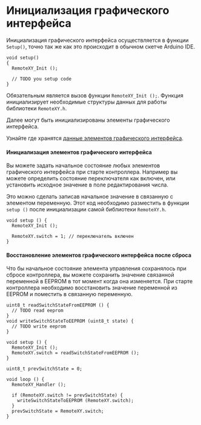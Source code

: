 # Инициализация графического интерфейса

Инициализация графического интерфейса осуществляется в функции `Setup()`, точно так же как это происходит в обычном скетче Arduino IDE. 

```
void setup() 
{
  RemoteXY_Init (); 

  // TODO you setup code
}
```

Обязательным является вызов функции `RemoteXY_Init ();`. Функция инициализирует необходимые структуры данных для работы библиотеки `RemoteXY.h`. 

Далее могут быть инициализированы элементы графического интерфейса. 

Узнайте где хранятся [данные элементов графического интерфейса](/code/structure/ru.md).

#### Инициализация элементов графического интерфейса

Вы можете задать начальное состояние любых элементов графического интерфейса при старте контроллера. Например вы можете определить состояние переключателя как включен, или установить исходное значение в поле редактирования числа.

Это можно сделать записав начальное значение в связанную с элементом переменную. Этот код необходимо разместить в функции `setup ()` после инициализации самой библиотеки `RemoteXY.h`.

```
void setup () {
  RemoteXY_Init ();  
  
  RemoteXY.switch = 1; // переключатель включен 
}
```

#### Восстановление элементов графического интерфейса после сброса

Что бы начальное состояние элемента управления сохранялось при сбросе контроллера, вы можете сохранить значение связанной переменной в EEPROM в тот момент когда она изменяется. При старте контроллера необходимо восстановить значение переменной из EEPROM и поместить в связанную переменную.

```
uint8_t readSwitchStateFromEEPROM () {
  // TODO read eeprom
}
void writeSwitchStateToEEPROM (uint8_t state) {
  // TODO write eeprom
}

void setup () {
  RemoteXY_Init ();  
  RemoteXY.switch = readSwitchStateFromEEPROM ();
}

uint8_t prevSwitchState = 0;

void loop () {
  RemoteXY_Handler ();
  
  if (RemoteXY.switch != prevSwitchState) {
    writeSwitchStateToEEPROM (RemoteXY.switch);   
  }
  prevSwitchState = RemoteXY.switch;
}
```


